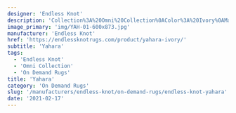 ```yaml
---
designer: 'Endless Knot'
description: 'Collection%3A%20Omni%20Collection%0AColor%3A%20Ivory%0AMaterial%3A%20100%25%20WoolPile%3A%201/4%22Width%3A%2013%272%22Style%3A%20Solid%2C%20TexturalPattern%20Repeat%3A%207%22%20W%20x%202.5%22%20L'
image_primary: 'img/YAH-01-600x873.jpg'
manufacturer: 'Endless Knot'
href: 'https://endlessknotrugs.com/product/yahara-ivory/'
subtitle: 'Yahara'
tags:
  - 'Endless Knot'
  - 'Omni Collection'
  - 'On Demand Rugs'
title: 'Yahara'
category: 'On Demand Rugs'
slug: '/manufacturers/endless-knot/on-demand-rugs/endless-knot-yahara'
date: '2021-02-17'
---
```

